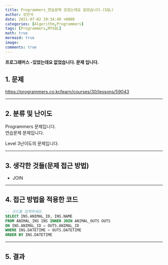 ```yaml
---
title: Programmers_연습문제 있었는데요 없었습니다.(SQL)
author: 강민석
date: 2021-07-02 19:34:40 +0800
categories: [Algorithm,Programmers]
tags: [Programmers,MYSQL]
math: true
mermaid: true
image: 
comments: true
---
```


**프로그래머스 -있었는데요 없었습니다. 문제 입니다.**

## 1. 문제
<https://programmers.co.kr/learn/courses/30/lessons/59043>






-----  

## 2. 분류 및 난이도

Programmers 문제입니다.  
연습문제 문제입니다.

Level 3난이도의 문제입니다.   

-----  

## 3. 생각한 것들(문제 접근 방법)

- JOIN

-----  

## 4. 접근 방법을 적용한 코드

```sql
-- 코드를 입력하세요
SELECT INS.ANIMAL_ID, INS.NAME
FROM ANIMAL_INS INS INNER JOIN ANIMAL_OUTS OUTS
ON INS.ANIMAL_ID = OUTS.ANIMAL_ID
WHERE INS.DATETIME > OUTS.DATETIME
ORDER BY INS.DATETIME
```


-----



## 5. 결과















 
